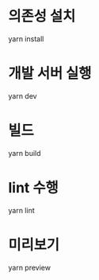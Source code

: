 # 의존성 설치
yarn install

# 개발 서버 실행
yarn dev

# 빌드
yarn build

# lint 수행
yarn lint

# 미리보기
yarn preview
